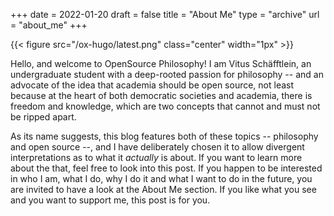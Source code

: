 +++
date = 2022-01-20
draft = false
title = "About Me"
type = "archive"
url = "about_me"
+++

{{< figure src="/ox-hugo/latest.png" class="center" width="1px" >}}

Hello, and welcome to OpenSource Philosophy! I am Vitus Schäfftlein, an undergraduate student with a deep-rooted passion for philosophy -- and an advocate of the idea that academia should be open source, not least because at the heart of both democratic societies and academia, there is freedom and knowledge, which are two concepts that cannot and must not be ripped apart.

As its name suggests, this blog features both of these topics -- philosophy and open source --, and I have deliberately chosen it to allow divergent interpretations as to what it _actually_ is about. If you want to learn more about the that, feel free to look into this post. If you happen to be interested in who I am, what I do, why I do it and what I want to do in the future, you are invited to have a look at the About Me section. If you like what you see and you want to support me, this post is for you.